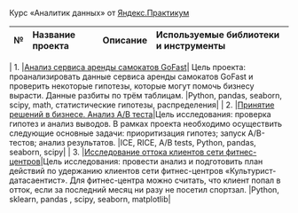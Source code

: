 
Курс «Аналитик данных» от [Яндекс.Практикум](https://practicum.yandex.ru/data-analyst/)


| №  | **Название проекта** | **Описание** | **Используемые библиотеки и инструменты** |
|:-- |:---------------- | :------------------- | :----------- |

| 1. |[Анализ сервиса аренды самокатов GoFast](https://github.com/DPetrukhina/Practicum/tree/main/scooter_rental)| Цель проекта: проанализировать данные сервиса аренды самокатов GoFast и проверить некоторые гипотезы, которые могут помочь бизнесу вырасти. Данные разбиты по трём таблицам. |Python, pandas, seaborn, scipy, math, статистические гипотезы, распределения|
| 2. |[Принятие решений в бизнесе. Анализ A/B теста](https://github.com/DPetrukhina/Practicum/tree/main/ab_test)|Цель исследования: проверка гипотез и анализ выводов. В рамках проекта необходимо осуществить следующие основные задачи: приоритизация гипотез; запуск A/B-тестов; анализ результатов. |ICE, RICE, A/B tests, Python, pandas, seaborn, scipy|
| 3. |[Исследование оттока клиентов сети фитнес-центров](https://github.com/DPetrukhina/Practicum/tree/main/ml)|Цель исследования: провести анализ и подготовить план действий по удержанию клиентов сети фитнес-центров «Культурист-датасаентист». Для фитнес-центра можно считать, что клиент попал в отток, если за последний месяц ни разу не посетил спортзал. |Python, sklearn, pandas , scipy, seaborn, matplotlib|
